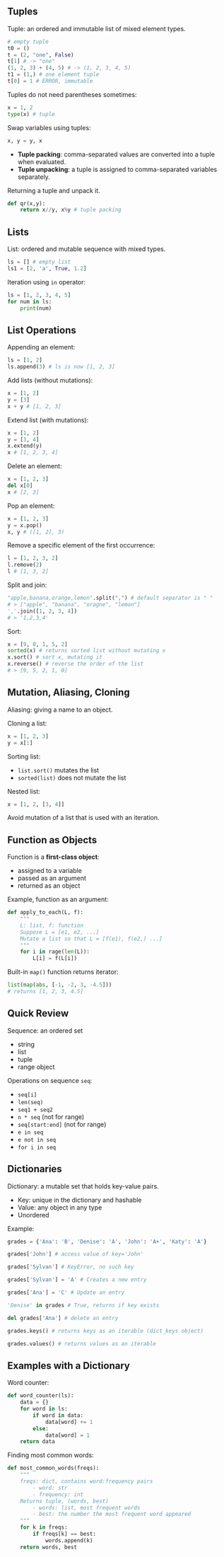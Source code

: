 
## Tuples

Tuple: an ordered and immutable list of mixed element types.
```python
# empty tuple
t0 = ()
t = (2, "one", False)
t[1] # -> "one"
(1, 2, 3) + (4, 5) # -> (1, 2, 3, 4, 5)
t1 = (1,) # one element tuple
t[0] = 1 # ERROR, immutable
```

Tuples do not need parentheses sometimes:
```python
x = 1, 2
type(x) # tuple
```

Swap variables using tuples:
```python
x, y = y, x
```
- **Tuple packing**: comma-separated values are converted into a tuple when evaluated.
- **Tuple unpacking**: a tuple is assigned to comma-separated variables separately.

Returning a tuple and unpack it.
```python
def qr(x,y):
	return x//y, x%y # tuple packing
```


## Lists

List: ordered and mutable sequence with mixed types.
```python
ls = [] # empty list
ls1 = [2, 'a', True, 1.2]
```

Iteration using `in` operator:
```python
ls = [1, 2, 3, 4, 5]
for num in ls:
	print(num)
```


## List Operations

Appending an element:
```python
ls = [1, 2]
ls.append(3) # ls is now [1, 2, 3]
```

Add lists (without mutations):
```python
x = [1, 2]
y = [3]
x + y # [1, 2, 3]
```

Extend list (with mutations):
```python
x = [1, 2]
y = [3, 4]
x.extend(y)
x # [1, 2, 3, 4]
```

Delete an element:
```python
x = [1, 2, 3]
del x[0]
x # [2, 3]
```

Pop an element:
```python
x = [1, 2, 3]
y = x.pop()
x, y # ([1, 2], 3)
```

Remove a specific element of the first occurrence:
```python
l = [1, 2, 3, 2]
l.remove(2)
l # [1, 3, 2]
```

Split and join:
```python
"apple,banana,orange,lemon".split(",") # default separator is " "
# > ["apple", "banana", "oragne", "lemon"]
','.join([1, 2, 3, 4])
# > '1,2,3,4'
```

Sort:
```python
x = [9, 0, 1, 5, 2]
sorted(x) # returns sorted list without mutating x
x.sort() # sort x, mutating it
x.reverse() # reverse the order of the list
# > [9, 5, 2, 1, 0]
```


## Mutation, Aliasing, Cloning

Aliasing: giving a name to an object.

Cloning a list:
```python
x = [1, 2, 3]
y = x[:]
```

Sorting list:
- `list.sort()` mutates the list
- `sorted(list)` does not mutate the list

Nested list:
```python
x = [1, 2, [3, 4]]
```


Avoid mutation of a list that is used with an iteration.

## Function as Objects

Function is a **first-class object**:
- assigned to a variable
- passed as an argument
- returned as an object

Example, function as an argument:
```python
def apply_to_each(L, f):
	"""
	L: list, f: function
	Suppose L = [e1, e2, ...]
	Mutate a list so that L = [f(e1), f(e2,) ...]
	"""
	for i in rage(len(L)):
		L[i] = f(L[i])
```

Built-in `map()` function returns iterator:
```python
list(map(abs, [-1, -2, 3, -4.5]))
# returns [1, 2, 3, 4.5]
```


## Quick Review

Sequence: an ordered set
- string
- list
- tuple
- range object

Operations on sequence `seq`:
- `seq[i]`
- `len(seq)`
- `seq1 + seq2`
- `n * seq`  (not for range)
- `seq[start:end]` (not for range)
- `e in seq`
- `e not in seq`
- `for i in seq`

## Dictionaries

Dictionary: a mutable set that holds key-value pairs.
- Key: unique in the dictionary and hashable
- Value: any object in any type
- Unordered

Example:
```python
grades = {'Ana': 'B', 'Denise': 'A', 'John': 'A+', 'Katy': 'A'}

grades['John'] # access value of key='John'

grades['Sylvan'] # KeyError, no such key

grades['Sylvan'] = 'A' # Creates a new entry

grades['Ana'] = 'C' # Update an entry

'Denise' in grades # True, returns if key exists

del grades['Ana'] # delete an entry

grades.keys() # returns keys as an iterable (dict_keys object)

grades.values() # returns values as an iterable
```


## Examples with a Dictionary

Word counter:
```python
def word_counter(ls):
	data = {}
	for word in ls:
		if word in data:
			data[word] += 1
		else:
			data[word] = 1
	return data
```

Finding most common words:
```python
def most_common_words(freqs):
	"""
	freqs: dict, contains word:frequency pairs
		- word: str
		- frequency: int
	Returns tuple, (words, best)
		- words: list, most frequent words
		- best: the number the most frequent word appeared
	"""
	for k in freqs:
		if freqs[k] == best:
			words.append(k)
	return words, best
```














